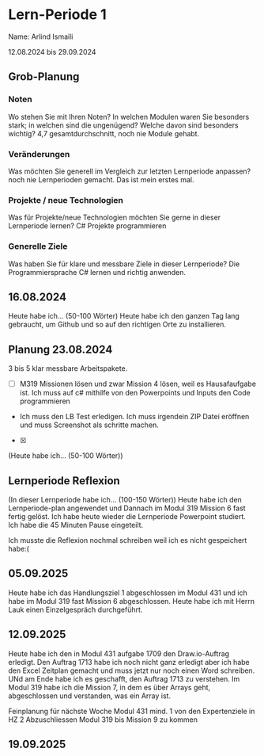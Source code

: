 # Lern-Periode 1
Name: Arlind Ismaili

12.08.2024 bis 29.09.2024

## Grob-Planung
### Noten
Wo stehen Sie mit Ihren Noten? In welchen Modulen waren Sie besonders stark; in welchen sind die ungenügend? Welche davon sind besonders wichtig? 4,7 gesamtdurchschnitt, noch nie Module gehabt.

### Veränderungen
Was möchten Sie generell im Vergleich zur letzten Lernperiode anpassen?
noch nie Lernperioden gemacht. Das ist mein erstes mal.
### Projekte / neue Technologien
Was für Projekte/neue Technologien möchten Sie gerne in dieser Lernperiode lernen?
C# Projekte programmieren
### Generelle Ziele
Was haben Sie für klare und messbare Ziele in dieser Lernperiode?
Die Programmiersprache C# lernen und richtig anwenden.

## 16.08.2024

Heute habe ich... (50-100 Wörter)
Heute habe ich den ganzen Tag lang gebraucht, um Github und so auf den richtigen Orte zu installieren.
## Planung 23.08.2024
3 bis 5 klar messbare Arbeitspakete.

- [ ] M319 Missionen lösen und zwar Mission 4 lösen, weil es Hausafaufgabe ist. Ich muss auf c# mithilfe von den Powerpoints und Inputs den Code programmieren
-  Ich muss den LB Test erledigen. Ich muss irgendein ZIP Datei eröffnen und muss Screenshot als schritte machen.
- [X] 

(Heute habe ich... (50-100 Wörter))

## Lernperiode Reflexion
(In dieser Lernperiode habe ich... (100-150 Wörter))
Heute habe ich den Lernperiode-plan angewendet und Dannach im Modul 319 Mission 6 fast fertig gelöst. Ich habe heute wieder die Lernperiode Powerpoint studiert. Ich habe die 45 Minuten Pause eingeteilt.


Ich musste die Reflexion nochmal schreiben weil ich es nicht gespeichert habe:(

## 05.09.2025
Heute habe ich das Handlungsziel 1 abgeschlossen im Modul 431 und ich habe im Modul 319 fast Mission 6 abgeschlossen. Heute habe ich mit Herrn Lauk einen Einzelgespräch durchgeführt.

## 12.09.2025
Heute habe ich den in Modul 431 aufgabe 1709 den Draw.io-Auftrag erledigt. Den Auftrag 1713 habe ich noch nicht ganz erledigt aber ich habe den Excel Zeitplan gemacht und muss jetzt nur noch einen Word schreiben. UNd am Ende habe ich es geschafft, den Auftrag 1713 zu verstehen. Im Modul 319 habe ich die Mission 7, in dem es über Arrays geht, abgeschlossen und verstanden, was ein Array ist.

Feinplanung für nächste Woche
Modul 431 mind. 1 von den Expertenziele in HZ 2 Abzuschliessen
Modul 319 bis Mission 9 zu kommen

## 19.09.2025

